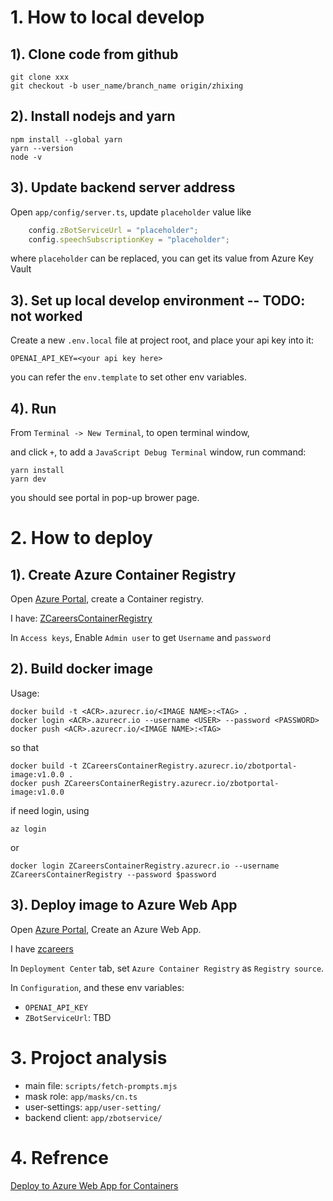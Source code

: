 # 1. How to local develop

## 1). Clone code from github
```
git clone xxx
git checkout -b user_name/branch_name origin/zhixing
```

## 2). Install nodejs and yarn
```shell
npm install --global yarn
yarn --version
node -v
```

## 3). Update backend server address
Open `app/config/server.ts`, update `placeholder` value like
```ts
    config.zBotServiceUrl = "placeholder";
    config.speechSubscriptionKey = "placeholder";
```
where `placeholder` can be replaced, you can get its value from Azure Key Vault

## 3). Set up local develop environment -- TODO: not worked
Create a new `.env.local` file at project root, and place your api key into it:
```shell
OPENAI_API_KEY=<your api key here>
```
you can refer the `env.template` to set other env variables.

## 4). Run
From `Terminal -> New Terminal`, to open terminal window, 

and click `+`, to add a `JavaScript Debug Terminal` window, run command: 
```shell
yarn install
yarn dev
```

you should see portal in pop-up brower page.


# 2. How to deploy

## 1). Create Azure Container Registry
Open [Azure Portal](https://portal.azure.com/#home), create a Container registry.

I have: [ZCareersContainerRegistry](https://portal.azure.com/#@xinglinyuoutlook.onmicrosoft.com/resource/subscriptions/c58b3ecb-c919-4f67-a314-d9d69695de4d/resourceGroups/ZCareersResourceGroup/providers/Microsoft.ContainerRegistry/registries/ZCareersContainerRegistry/accessKey)

In `Access keys`, Enable `Admin user` to get `Username` and `password`

## 2). Build docker image
Usage:
```shell
docker build -t <ACR>.azurecr.io/<IMAGE NAME>:<TAG> .
docker login <ACR>.azurecr.io --username <USER> --password <PASSWORD>
docker push <ACR>.azurecr.io/<IMAGE NAME>:<TAG> 
``` 
so that
```shell
docker build -t ZCareersContainerRegistry.azurecr.io/zbotportal-image:v1.0.0 .
docker push ZCareersContainerRegistry.azurecr.io/zbotportal-image:v1.0.0
``` 
if need login, using
```shell
az login
```
or 
```shell
docker login ZCareersContainerRegistry.azurecr.io --username ZCareersContainerRegistry --password $password
```

## 3). Deploy image to Azure Web App
Open [Azure Portal](https://portal.azure.com/#home), Create an Azure Web App.

I have [zcareers](https://portal.azure.com/#@xiaolinge360gmail.onmicrosoft.com/resource/subscriptions/900e34fe-4cd6-4fee-8583-080482d4d92f/resourceGroups/ResourceGroupXinglinYu/providers/Microsoft.Web/sites/zcareers/appServices)

In `Deployment Center` tab, set `Azure Container Registry` as `Registry source`. 

In `Configuration`, and these env variables:
  - `OPENAI_API_KEY`
  - `ZBotServiceUrl`: TBD


# 3. Projoct analysis

- main file: `scripts/fetch-prompts.mjs`
- mask role: `app/masks/cn.ts`
- user-settings: `app/user-setting/`
- backend client: `app/zbotservice/`

# 4. Refrence
[Deploy to Azure Web App for Containers](https://learn.microsoft.com/en-us/azure/devops/pipelines/apps/cd/deploy-docker-webapp?view=azure-devops&tabs=python%2Cclassic)
